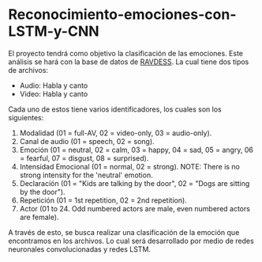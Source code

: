 # Reconocimiento-emociones-con-LSTM-y-CNN
El proyecto tendrá como objetivo la clasificación de las emociones. Este análisis se hará con la base de datos de [RAVDESS](https://zenodo.org/record/1188976#.XoEvLYhKhPa). La cual tiene dos tipos de archivos:
- Audio: Habla y canto
- Video: Habla y canto

Cada uno de estos tiene varios identificadores, los cuales son los siguientes: 

1. Modalidad (01 = full-AV, 02 = video-only, 03 = audio-only).
2. Canal de audio (01 = speech, 02 = song).
3. Emoción (01 = neutral, 02 = calm, 03 = happy, 04 = sad, 05 = angry, 06 = fearful, 07 = disgust, 08 = surprised).
4. Intensidad Emocional (01 = normal, 02 = strong). NOTE: There is no strong intensity for the 'neutral' emotion.
5. Declaración (01 = "Kids are talking by the door", 02 = "Dogs are sitting by the door").
6. Repetición (01 = 1st repetition, 02 = 2nd repetition).
7. Actor (01 to 24. Odd numbered actors are male, even numbered actors are female).

A través de esto, se busca realizar una clasificación de la emoción que encontramos en los archivos. Lo cual será desarrollado por medio de redes neuronales convolucionadas y redes LSTM. 
